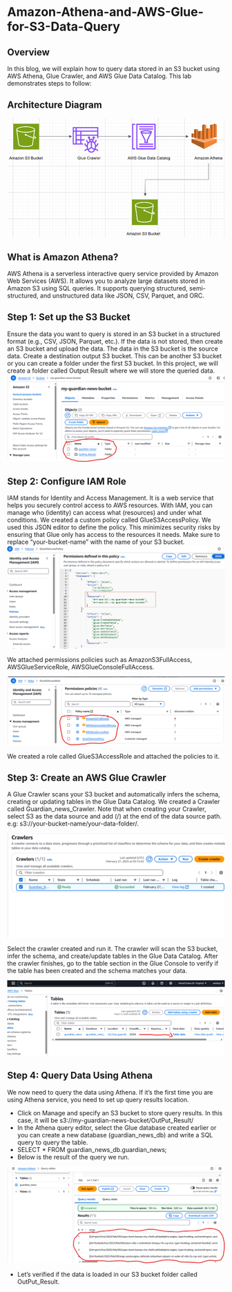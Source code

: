 # Amazon-Athena-and-AWS-Glue-for-S3-Data-Query
## Overview
In this blog, we will explain how to query data stored in an S3 bucket using AWS Athena, Glue Crawler, and AWS Glue Data Catalog. This lab demonstrates steps to follow:
## Architecture Diagram
![image_alt](https://github.com/aetekpo/Amazon-Athena-and-AWS-Glue-for-S3-Data-Query/blob/main/Glue%20Image.png?raw=true)

## What is Amazon Athena?

AWS Athena is a serverless interactive query service provided by Amazon Web Services (AWS). It allows you to analyze large datasets stored in Amazon S3 using SQL queries. It supports querying structured, semi-structured, and unstructured data like JSON, CSV, Parquet, and ORC.

## Step 1: Set up the S3 Bucket

Ensure the data you want to query is stored in an S3 bucket in a structured format (e.g., CSV, JSON, Parquet, etc.).
If the data is not stored, then create an S3 bucket and upload the data.
The data in the S3 bucket is the source data.
Create a destination output S3 bucket. This can be another S3 bucket or you can create a folder under the first S3 bucket. In this project, we will create a folder called Output Result where we will store the queried data.
![image_alt](https://github.com/aetekpo/Amazon-Athena-and-AWS-Glue-for-S3-Data-Query/blob/main/S3_Image.png?raw=true)

## Step 2: Configure IAM Role

IAM stands for Identity and Access Management. It is a web service that helps you securely control access to AWS resources. With IAM, you can manage who (identity) can access what (resources) and under what conditions.
We created a custom policy called GlueS3AccessPolicy. We used this JSON editor to define the policy. This minimizes security risks by ensuring that Glue only has access to the resources it needs. Make sure to replace “your-bucket-name” with the name of your S3 bucket.
![image_alt](https://github.com/aetekpo/Amazon-Athena-and-AWS-Glue-for-S3-Data-Query/blob/main/Policy.png?raw=true)

We attached permissions policies such as AmazonS3FullAccess, AWSGlueServiceRole, AWSGlueConsoleFullAccess.

![image_alt](https://github.com/aetekpo/Amazon-Athena-and-AWS-Glue-for-S3-Data-Query/blob/main/Role.png?raw=true)

We created a role called GlueS3AccessRole and attached the policies to it.

## Step 3: Create an AWS Glue Crawler
A Glue Crawler scans your S3 bucket and automatically infers the schema, creating or updating tables in the Glue Data Catalog. We created a Crawler called Guardian_news_Crawler. Note that when creating your Crawler, select S3 as the data source and add (/) at the end of the data source path. e.g: s3://your-bucket-name/your-data-folder/.

![image_alt](https://github.com/aetekpo/Amazon-Athena-and-AWS-Glue-for-S3-Data-Query/blob/main/Crawler%20Success.png?raw=true)

Select the crawler created and run it. The crawler will scan the S3 bucket, infer the schema, and create/update tables in the Glue Data Catalog. After the crawler finishes, go to the table section in the Glue Console to verify if the table has been created and the schema matches your data.

![image_alt](https://github.com/aetekpo/Amazon-Athena-and-AWS-Glue-for-S3-Data-Query/blob/main/Table.png?raw=true)

## Step 4: Query Data Using Athena
We now need to query the data using Athena. If it’s the first time you are using Athena service, you need to set up query results location.
- Click on Manage and specify an S3 bucket to store query results. In this case, it will be s3://my-guardian-news-bucket/OutPut_Result/
- In the Athena query editor, select the Glue database created earlier or you can create a new database (guardian_news_db) and write a SQL query to query the table.
- SELECT * FROM guardian_news_db.guardian_news;
- Below is the result of the query we run.

![image_alt](https://github.com/aetekpo/Amazon-Athena-and-AWS-Glue-for-S3-Data-Query/blob/main/Query%20Result.png?raw=true)

- Let’s verified if the data is loaded in our S3 bucket folder called OutPut_Result.




